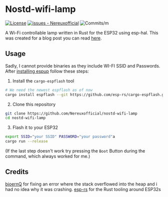 # Nostd-wifi-lamp
[![License](https://img.shields.io/badge/License-AGPLv3-blue?style=flat-square)](#license)
[![issues - Nereuxofficial](https://img.shields.io/github/issues/Nereuxofficial/nostd-wifi-lamp?style=flat-square)](https://github.com/Nereuxofficial/nostd-wifi-lamp/issues)
![Commits/m](https://img.shields.io/github/commit-activity/m/Nereuxofficial/nostd-wifi-lamp?style=flat-square)

A Wi-Fi controllable lamp written in Rust for the ESP32 using esp-hal. This was created for a blog post you can read 
[here](https://nereux.blog/posts/esp32-ws2812-dino-light-2/).
## Usage
Sadly, I cannot provide binaries as they include WI-FI SSID and Passwords.
After [installing espup](https://github.com/esp-rs/espup) follow these steps:

1. Install the `cargo-espflash` tool
```bash
# We need the newest espflash as of now
cargo install espflash --git https://github.com/esp-rs/cargo-espflash.git
```
2. Clone this repository
```bash
git clone https://github.com/Nereuxofficial/nostd-wifi-lamp
cd nostd-wifi-lamp
```
3. Flash it to your ESP32
```bash
export SSID="your SSID" PASSWORD="your password"a
cargo run --release
```
(If the last step doesn't work try pressing the `Boot` Button during the command, which always worked for me.)

## Credits
[bjoernQ](https://github.com/bjoernQ) for fixing an error where the stack overflowed into the heap and i had no idea why it was crashing.
[esp-rs](https://github.com/esp-rs/) for the Rust tooling around ESP32s
